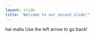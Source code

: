 ```yaml
---
layout: slide
title: "Welcome to our second slide!"
---
```

hai mallu
Use the left arrow to go back!
